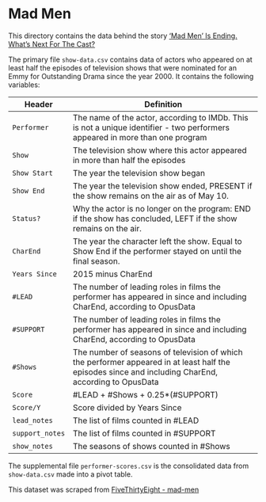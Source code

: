 # Mad Men

This directory contains the data behind the story [‘Mad Men’ Is Ending. What’s Next For The Cast?](http://fivethirtyeight.com/datalab/mad-men-is-ending-whats-next-for-the-cast/)

The primary file `show-data.csv` contains data of actors who appeared on at least half the episodes of television shows that were nominated for an Emmy for Outstanding Drama since the year 2000. It contains the following variables:

Header | Definition
---|---------
`Performer` | The name of the actor, according to IMDb. This is not a unique identifier - two performers appeared in more than one program
`Show` | The television show where this actor appeared in more than half the episodes
`Show Start` | The year the television show began
`Show End` | The year the television show ended, PRESENT if the show remains on the air as of May 10.
`Status?` | Why the actor is no longer on the program:  END if the show has concluded, LEFT if the show remains on the air.
`CharEnd` | The year the character left the show. Equal to Show End if the performer stayed on until the final season.
`Years Since` | 2015 minus CharEnd
`#LEAD` | The number of leading roles in films the performer has appeared in since and including CharEnd, according to OpusData
`#SUPPORT` | The number of leading roles in films the performer has appeared in since and including CharEnd, according to OpusData
`#Shows` | The number of seasons of television of which the performer appeared in at least half the episodes since and including CharEnd, according to OpusData
`Score` | #LEAD + #Shows + 0.25*(#SUPPORT)
`Score/Y` | Score divided by Years Since
`lead_notes` | The list of films  counted in #LEAD
`support_notes` | The list of films  counted in #SUPPORT
`show_notes`| The seasons of shows counted in #Shows

The supplemental file `performer-scores.csv` is the consolidated data from `show-data.csv` made into a pivot table.

This dataset was scraped from [FiveThirtyEight - mad-men](https://github.com/fivethirtyeight/data/tree/master/mad-men)